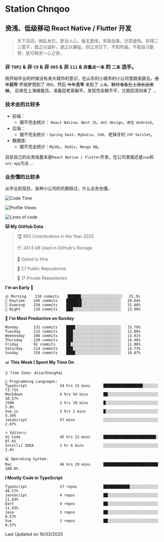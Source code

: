 # Station Chnqoo

## 资浅、低级移动 React Native / Flutter 开发

> 天下滔滔，祸乱未已。吏治人心，毫无更改。军政战事，日崇虚伪。非得二三君子，倡之以诚朴，道之以廉耻。则江河日下，不知所届。不若自习勤劳，犹可稍求一心之安。

### 非 `TOP2` & 非 `C9` & 非 `985` & 非 `211` & `非重点一本` 的 `二本` 选手。

刚开始毕业的时候没有来大城市的意识，在山东的小城市的小公司里跳来跳去。~~去年~~**前年** 怀揣梦想到了 `深圳`，然后 ~~今年~~**去年** 来到了 `上海`。~~暂时准备在上海长远发展~~。
后来在上海被裁员，准备回老家躺平，发现完全躺不平，又跑回深圳来了 ...

### 技术会的比较多

- 前端：
  - 据不完全统计： `React Native`、`Next JS`、`Ant design`、`原生 Android`。
- 后端：
  - 据不完全统计：`Spring boot`、`Mybatis`、`SSH`、老掉牙的 `JSP Servlet`。
- 数据库:
  - 据不完全统计：`MySQL`、`Redis`、`Mongo DB`。

目前自己的业务线基本是`React Native / Flutter`开发，在公司里面还是`vue`和`uni-app`为主 ...

### 业务懂的比较多

从毕业到现在，各种小公司的坑都踩过，什么业务也懂。

<!--START_SECTION:waka-->
![Code Time](http://img.shields.io/badge/Code%20Time-7%2C954%20hrs%2052%20mins-blue)

![Profile Views](http://img.shields.io/badge/Profile%20Views-7-blue)

![Lines of code](https://img.shields.io/badge/From%20Hello%20World%20I%27ve%20Written-304%20Thousand%20lines%20of%20code-blue)

**🐱 My GitHub Data** 

> 🏆 850 Contributions in the Year 2025
 > 
> 📦 241.5 kB Used in GitHub's Storage 
 > 
> 💼 Opted to Hire
 > 
> 📜 27 Public Repositories 
 > 
> 🔑 17 Private Repositories  
 > 
**I'm an Early 🐤** 

```text
🌞 Morning    210 commits    ██████░░░░░░░░░░░░░░░░░░░   25.3% 
🌆 Daytime    246 commits    ███████░░░░░░░░░░░░░░░░░░   29.64% 
🌃 Evening    258 commits    ███████░░░░░░░░░░░░░░░░░░   31.08% 
🌙 Night      116 commits    ███░░░░░░░░░░░░░░░░░░░░░░   13.98%

```
📅 **I'm Most Productive on Sunday** 

```text
Monday       131 commits    ████░░░░░░░░░░░░░░░░░░░░░   15.78% 
Tuesday      115 commits    ███░░░░░░░░░░░░░░░░░░░░░░   13.86% 
Wednesday    108 commits    ███░░░░░░░░░░░░░░░░░░░░░░   13.01% 
Thursday     120 commits    ███░░░░░░░░░░░░░░░░░░░░░░   14.46% 
Friday       92 commits     ██░░░░░░░░░░░░░░░░░░░░░░░   11.08% 
Saturday     114 commits    ███░░░░░░░░░░░░░░░░░░░░░░   13.73% 
Sunday       150 commits    ████░░░░░░░░░░░░░░░░░░░░░   18.07%

```


📊 **This Week I Spent My Time On** 

```text
⌚︎ Time Zone: Asia/Shanghai

💬 Programming Languages: 
TypeScript               34 hrs 15 mins      ██████████████████░░░░░░░   73.71% 
Markdown                 4 hrs 54 mins       ██░░░░░░░░░░░░░░░░░░░░░░░   10.57% 
JSON                     2 hrs 19 mins       █░░░░░░░░░░░░░░░░░░░░░░░░   5.0% 
Vue.js                   2 hrs 2 mins        █░░░░░░░░░░░░░░░░░░░░░░░░   4.39% 
JavaScript               57 mins             ░░░░░░░░░░░░░░░░░░░░░░░░░   2.07%

🔥 Editors: 
VS Code                  45 hrs 22 mins      ████████████████████████░   97.6% 
IntelliJ IDEA            1 hr 6 mins         ░░░░░░░░░░░░░░░░░░░░░░░░░   2.4%

💻 Operating System: 
Mac                      46 hrs 29 mins      █████████████████████████   100.0%

```

**I Mostly Code in TypeScript** 

```text
TypeScript               17 repos            ████████████░░░░░░░░░░░░░   48.57% 
JavaScript               4 repos             ██░░░░░░░░░░░░░░░░░░░░░░░   11.43% 
Dart                     4 repos             ██░░░░░░░░░░░░░░░░░░░░░░░   11.43% 
Java                     3 repos             ██░░░░░░░░░░░░░░░░░░░░░░░   8.57% 
Vue                      3 repos             ██░░░░░░░░░░░░░░░░░░░░░░░   8.57%

```



 Last Updated on 16/03/2025
<!--END_SECTION:waka-->

<!---
ChenqiaoStation/ChenqiaoStation is a ✨ special ✨ repository because its `README.md` (this file) appears on your GitHub profile.
You can click the Preview link to take a look at your changes.
--->
